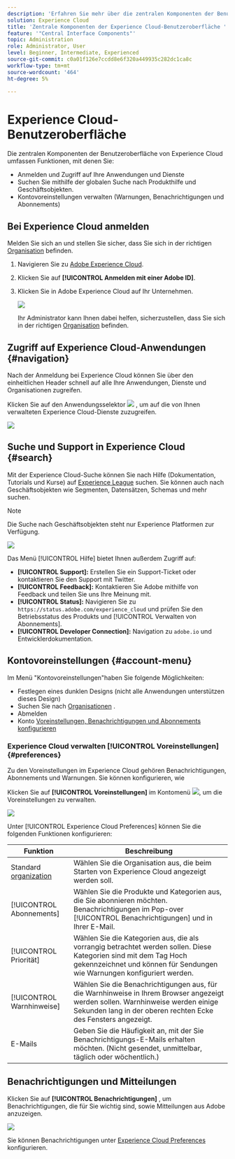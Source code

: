 ```yaml
---
description: 'Erfahren Sie mehr über die zentralen Komponenten der Benutzeroberfläche in Experience Cloud, einschließlich der globalen Suche, Ihrer Kontovoreinstellungen, der Navigation in der Benutzeroberfläche und der Hilfeleistung. '
solution: Experience Cloud
title: 'Zentrale Komponenten der Experience Cloud-Benutzeroberfläche '
feature: '"Central Interface Components"'
topic: Administration
role: Administrator, User
level: Beginner, Intermediate, Experienced
source-git-commit: c0a01f126e7ccdd8e6f320a449935c282dc1ca8c
workflow-type: tm+mt
source-wordcount: '464'
ht-degree: 5%

---
```


# Experience Cloud-Benutzeroberfläche 

Die zentralen Komponenten der Benutzeroberfläche von Experience Cloud umfassen Funktionen, mit denen Sie:

* Anmelden und Zugriff auf Ihre Anwendungen und Dienste
* Suchen Sie mithilfe der globalen Suche nach Produkthilfe und Geschäftsobjekten.
* Kontovoreinstellungen verwalten (Warnungen, Benachrichtigungen und Abonnements)

## Bei Experience Cloud anmelden

Melden Sie sich an und stellen Sie sicher, dass Sie sich in der richtigen [Organisation](admin-getting-started/organizations.md) befinden.

1. Navigieren Sie zu [Adobe Experience Cloud](https://experiencecloud.adobe.com/exc-content/login.html).
1. Klicken Sie auf **[!UICONTROL Anmelden mit einer Adobe ID]**.
1. Klicken Sie in Adobe Experience Cloud auf Ihr Unternehmen.

   ![](assets/organizations-menu.png)

   Ihr Administrator kann Ihnen dabei helfen, sicherzustellen, dass Sie sich in der richtigen [Organisation](admin-getting-started/organizations.md) befinden.

## Zugriff auf Experience Cloud-Anwendungen {#navigation}

Nach der Anmeldung bei Experience Cloud können Sie über den einheitlichen Header schnell auf alle Ihre Anwendungen, Dienste und Organisationen zugreifen.

Klicken Sie auf den Anwendungsselektor ![](assets/menu-icon.png) , um auf die von Ihnen verwalteten Experience Cloud-Dienste zuzugreifen.

![](assets/platform-core-services.png)

## Suche und Support in Experience Cloud {#search}

Mit der Experience Cloud-Suche können Sie nach Hilfe (Dokumentation, Tutorials und Kurse) auf [Experience League](https://experienceleague.adobe.com/?lang=de#home) suchen. Sie können auch nach Geschäftsobjekten wie Segmenten, Datensätzen, Schemas und mehr suchen.

>[!NOTE]
>
>Die Suche nach Geschäftsobjekten steht nur Experience Platformen zur Verfügung.

![](assets/search-menu.png)

Das Menü [!UICONTROL Hilfe] bietet Ihnen außerdem Zugriff auf:

* **[!UICONTROL Support]:** Erstellen Sie ein Support-Ticket oder kontaktieren Sie den   Support mit Twitter.
* **[!UICONTROL Feedback]:** Kontaktieren Sie Adobe mithilfe von Feedback und teilen Sie uns Ihre Meinung mit.
* **[!UICONTROL Status]:** Navigieren Sie zu  `https://status.adobe.com/experience_cloud` und prüfen Sie den Betriebsstatus des Produkts und  [!UICONTROL Verwalten von Abonnements].
* **[!UICONTROL Developer Connection]:** Navigation zu  `adobe.io` und Entwicklerdokumentation.

## Kontovoreinstellungen {#account-menu}

Im Menü &quot;Kontovoreinstellungen&quot;haben Sie folgende Möglichkeiten:

* Festlegen eines dunklen Designs (nicht alle Anwendungen unterstützen dieses Design)
* Suchen Sie nach [Organisationen](admin-getting-started/organizations.md) .
* Abmelden
* Konto [Voreinstellungen, Benachrichtigungen und Abonnements konfigurieren](#preferences)

### Experience Cloud verwalten [!UICONTROL Voreinstellungen] {#preferences}

Zu den Voreinstellungen im Experience Cloud gehören Benachrichtigungen, Abonnements und Warnungen. Sie können konfigurieren, wie

Klicken Sie auf **[!UICONTROL Voreinstellungen]** im Kontomenü ![](assets/preferences-icon-sm.png), um die Voreinstellungen zu verwalten.

![](assets/preferences-page.png)

Unter [!UICONTROL Experience Cloud Preferences] können Sie die folgenden Funktionen konfigurieren:

| Funktion | Beschreibung |
|--- |--- |
| Standard [organization](admin-getting-started/organizations.md) | Wählen Sie die Organisation aus, die beim Starten von Experience Cloud angezeigt werden soll. |
| [!UICONTROL Abonnements] | Wählen Sie die Produkte und Kategorien aus, die Sie abonnieren möchten. Benachrichtigungen im Pop-over [!UICONTROL Benachrichtigungen] und in Ihrer E-Mail. |
| [!UICONTROL Priorität] | Wählen Sie die Kategorien aus, die als vorrangig betrachtet werden sollen. Diese Kategorien sind mit dem Tag Hoch gekennzeichnet und können für Sendungen wie Warnungen konfiguriert werden. |
| [!UICONTROL Warnhinweise] | Wählen Sie die Benachrichtigungen aus, für die Warnhinweise in Ihrem Browser angezeigt werden sollen. Warnhinweise werden einige Sekunden lang in der oberen rechten Ecke des Fensters angezeigt. |
| E-Mails | Geben Sie die Häufigkeit an, mit der Sie Benachrichtigungs-E-Mails erhalten möchten. (Nicht gesendet, unmittelbar, täglich oder wöchentlich.) |

## Benachrichtigungen und Mitteilungen

Klicken Sie auf **[!UICONTROL Benachrichtigungen]** , um Benachrichtigungen, die für Sie wichtig sind, sowie Mitteilungen aus Adobe anzuzeigen.

![](assets/notifications-menu-small.png)

Sie können Benachrichtigungen unter [Experience Cloud Preferences](#preferences) konfigurieren.
